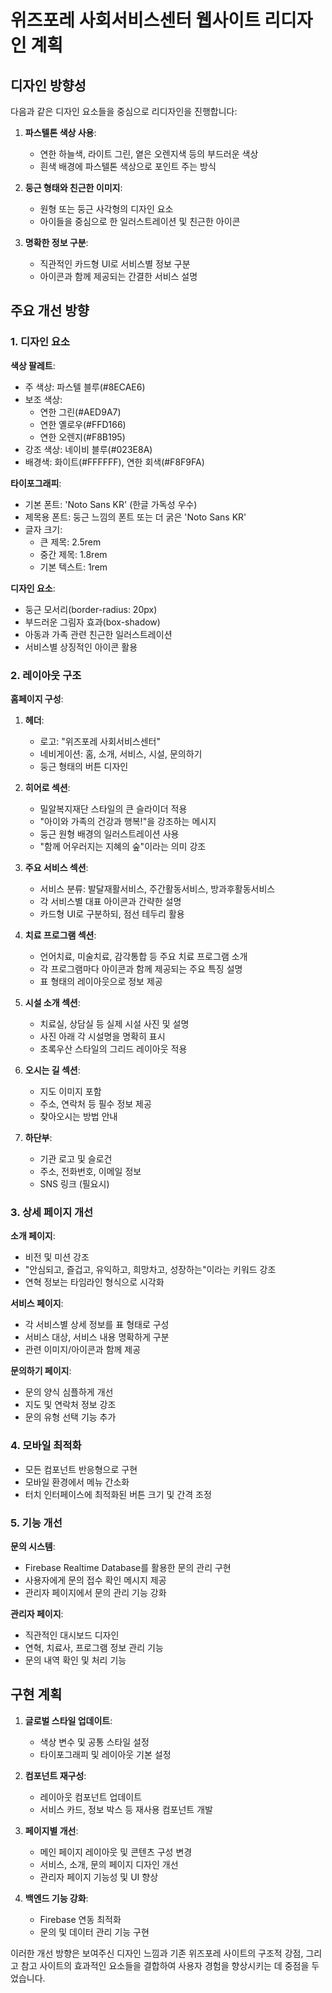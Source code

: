 # 위즈포레 사회서비스센터 웹사이트 리디자인 계획

## 디자인 방향성

다음과 같은 디자인 요소들을 중심으로 리디자인을 진행합니다:

1. **파스텔톤 색상 사용**:
   - 연한 하늘색, 라이트 그린, 옅은 오렌지색 등의 부드러운 색상
   - 흰색 배경에 파스텔톤 색상으로 포인트 주는 방식

2. **둥근 형태와 친근한 이미지**:
   - 원형 또는 둥근 사각형의 디자인 요소
   - 아이들을 중심으로 한 일러스트레이션 및 친근한 아이콘

3. **명확한 정보 구분**:
   - 직관적인 카드형 UI로 서비스별 정보 구분
   - 아이콘과 함께 제공되는 간결한 서비스 설명

## 주요 개선 방향

### 1. 디자인 요소

**색상 팔레트**:
- 주 색상: 파스텔 블루(#8ECAE6)
- 보조 색상: 
  - 연한 그린(#AED9A7)
  - 연한 옐로우(#FFD166)
  - 연한 오렌지(#F8B195)
- 강조 색상: 네이비 블루(#023E8A)
- 배경색: 화이트(#FFFFFF), 연한 회색(#F8F9FA)

**타이포그래피**:
- 기본 폰트: 'Noto Sans KR' (한글 가독성 우수)
- 제목용 폰트: 둥근 느낌의 폰트 또는 더 굵은 'Noto Sans KR'
- 글자 크기: 
  - 큰 제목: 2.5rem
  - 중간 제목: 1.8rem
  - 기본 텍스트: 1rem

**디자인 요소**:
- 둥근 모서리(border-radius: 20px)
- 부드러운 그림자 효과(box-shadow)
- 아동과 가족 관련 친근한 일러스트레이션
- 서비스별 상징적인 아이콘 활용

### 2. 레이아웃 구조

**홈페이지 구성**:
1. **헤더**:
   - 로고: "위즈포레 사회서비스센터"
   - 네비게이션: 홈, 소개, 서비스, 시설, 문의하기
   - 둥근 형태의 버튼 디자인

2. **히어로 섹션**:
   - 밀알복지재단 스타일의 큰 슬라이더 적용
   - "아이와 가족의 건강과 행복!"을 강조하는 메시지
   - 둥근 원형 배경의 일러스트레이션 사용
   - "함께 어우러지는 지혜의 숲"이라는 의미 강조

3. **주요 서비스 섹션**:
   - 서비스 분류: 발달재활서비스, 주간활동서비스, 방과후활동서비스
   - 각 서비스별 대표 아이콘과 간략한 설명
   - 카드형 UI로 구분하되, 점선 테두리 활용

4. **치료 프로그램 섹션**:
   - 언어치료, 미술치료, 감각통합 등 주요 치료 프로그램 소개
   - 각 프로그램마다 아이콘과 함께 제공되는 주요 특징 설명
   - 표 형태의 레이아웃으로 정보 제공

5. **시설 소개 섹션**:
   - 치료실, 상담실 등 실제 시설 사진 및 설명
   - 사진 아래 각 시설명을 명확히 표시
   - 초록우산 스타일의 그리드 레이아웃 적용

6. **오시는 길 섹션**:
   - 지도 이미지 포함
   - 주소, 연락처 등 필수 정보 제공
   - 찾아오시는 방법 안내

7. **하단부**:
   - 기관 로고 및 슬로건
   - 주소, 전화번호, 이메일 정보
   - SNS 링크 (필요시)

### 3. 상세 페이지 개선

**소개 페이지**:
- 비전 및 미션 강조
- "안심되고, 즐겁고, 유익하고, 희망차고, 성장하는"이라는 키워드 강조
- 연혁 정보는 타임라인 형식으로 시각화

**서비스 페이지**:
- 각 서비스별 상세 정보를 표 형태로 구성
- 서비스 대상, 서비스 내용 명확하게 구분
- 관련 이미지/아이콘과 함께 제공

**문의하기 페이지**:
- 문의 양식 심플하게 개선
- 지도 및 연락처 정보 강조
- 문의 유형 선택 기능 추가

### 4. 모바일 최적화

- 모든 컴포넌트 반응형으로 구현
- 모바일 환경에서 메뉴 간소화
- 터치 인터페이스에 최적화된 버튼 크기 및 간격 조정

### 5. 기능 개선

**문의 시스템**:
- Firebase Realtime Database를 활용한 문의 관리 구현
- 사용자에게 문의 접수 확인 메시지 제공
- 관리자 페이지에서 문의 관리 기능 강화

**관리자 페이지**:
- 직관적인 대시보드 디자인
- 연혁, 치료사, 프로그램 정보 관리 기능
- 문의 내역 확인 및 처리 기능

## 구현 계획

1. **글로벌 스타일 업데이트**:
   - 색상 변수 및 공통 스타일 설정
   - 타이포그래피 및 레이아웃 기본 설정

2. **컴포넌트 재구성**:
   - 레이아웃 컴포넌트 업데이트
   - 서비스 카드, 정보 박스 등 재사용 컴포넌트 개발

3. **페이지별 개선**:
   - 메인 페이지 레이아웃 및 콘텐츠 구성 변경
   - 서비스, 소개, 문의 페이지 디자인 개선
   - 관리자 페이지 기능성 및 UI 향상

4. **백엔드 기능 강화**:
   - Firebase 연동 최적화
   - 문의 및 데이터 관리 기능 구현

이러한 개선 방향은 보여주신 디자인 느낌과 기존 위즈포레 사이트의 구조적 강점, 그리고 참고 사이트의 효과적인 요소들을 결합하여 사용자 경험을 향상시키는 데 중점을 두었습니다.

